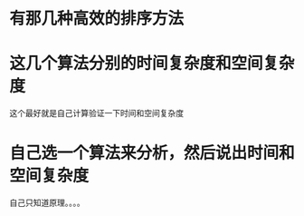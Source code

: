 # 有那几种高效的排序方法

# 这几个算法分别的时间复杂度和空间复杂度

这个最好就是自己计算验证一下时间和空间复杂度

# 自己选一个算法来分析，然后说出时间和空间复杂度

自己只知道原理。。。。

